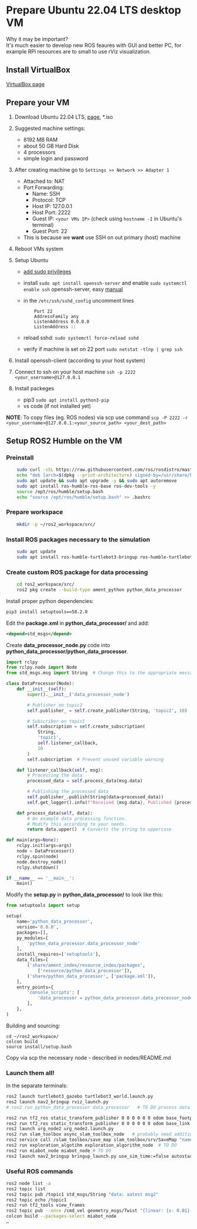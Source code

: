 # Prepare Ubuntu 22.04 LTS desktop VM

Why it may be important?\
It's much easier to develop new ROS feaures with GUI and better PC, for example RPi resources are to small to use rViz visualization.

## Install VirtualBox

[VirtualBox page](https://www.virtualbox.org)

## Prepare your VM

1. Download Ubuntu 22.04 LTS, [page](https://releases.ubuntu.com/jammy/), \*.iso
2. Suggested machine settings:
   - 8192 MB RAM
   - about 50 GB Hard Disk
   - 4 processors
   - simple login and password
3. After creating machine go to `Settings >> Network >> Adapter 1`
   - Attached to: NAT
   - Port Forwarding:
     - Name: SSH
     - Protocol: TCP
     - Host IP: 127.0.0.1
     - Host Port: 2222
     - Guest IP: `<your VMs IP>` (check using `hostname -I` in Ubuntu's terminal)
     - Guest Port: 22
   - This is because we **want** use SSH on out primary (host) machine
4. Reboot VMs system
5. Setup Ubuntu

   - [add sudo privileges](https://www.baeldung.com/linux/username-not-in-sudoers-file)
   - install `sudo apt install openssh-server` and enable `sudo systemctl enable ssh` openssh-server, easy [manual](https://www.cyberciti.biz/faq/how-to-install-ssh-on-ubuntu-linux-using-apt-get/)
   - in the `/etc/ssh/sshd_config` uncomment lines

     ```
         Port 22
         AddressFamily any
         ListenAddress 0.0.0.0
         ListenAddress ::
     ```

   - reload sshd: `sudo systemctl force-reload sshd`
   - verify if machine is set on 22 port `sudo netstat -tlnp | grep ssh`

6. Install openssh-client (according to your host system)
7. Connect to ssh on your host machine `ssh -p 2222 <your_username>@127.0.0.1`
8. Install packeges
    - pip3 `sudo apt install python3-pip`
    - vs code (if not installed yet)

__NOTE__: To copy files (eg. ROS nodes) via scp use command `scp -P 2222 -r <your_username>@127.0.0.1:<your_source_path> <your_dest_path>`

## Setup ROS2 Humble on the VM

### Preinstall

```sh
    sudo curl -sSL https://raw.githubusercontent.com/ros/rosdistro/master/ros.key -o /usr/share/keyrings/ros-archive-keyring.gpg
    echo "deb [arch=$(dpkg --print-architecture) signed-by=/usr/share/keyrings/ros-archive-keyring.gpg] http://packages.ros.org/ros2/ubuntu $(. /etc/os-release && echo $UBUNTU_CODENAME) main" | sudo tee /etc/apt/sources.list.d/ros2.list > /dev/null
    sudo apt update && sudo apt upgrade -y && sudo apt autoremove
    sudo apt install ros-humble-ros-base ros-dev-tools -y
    source /opt/ros/humble/setup.bash
    echo "source /opt/ros/humble/setup.bash" >> .bashrc
```

### Prepare workspace

```sh
    mkdir -p ~/ros2_workspace/src/
```

### Install ROS packages necessary to the simulation

```sh
    sudo apt update
    sudo apt install ros-humble-turtlebot3-bringup ros-humble-turtlebot3-description ros-humble-turtlebot3-teleop ros-humble-navigation2 ros-humble-nav2-bringup ros-humble-slam-toolbox ros-humble-cyclonedds-cpp ros-humble-cyclonedds ros-humble-rmw-cyclonedds-cpp ros-humble-turtlebot3* 
```

### Create custom ROS package for data processing

```sh
    cd ros2_workspace/src/
    ros2 pkg create --build-type ament_python python_data_processor
```

Install proper python dependencies:

```sh
pip3 install setuptools==58.2.0
```

Edit the **package.xml** in **python_data_processor/** and add:

```xml
<depend>std_msgs</depend>
```

Create **data_processor_node.py** code into **python_data_processor/python_data_processor**.

```python
import rclpy
from rclpy.node import Node
from std_msgs.msg import String  # Change this to the appropriate message type

class DataProcessor(Node):
    def __init__(self):
        super().__init__('data_processor_node')

        # Publisher on topic2
        self.publisher_ = self.create_publisher(String, 'topic2', 10)

        # Subscriber on topic1
        self.subscription = self.create_subscription(
            String,
            'topic1',
            self.listener_callback,
            10
        )
        self.subscription  # Prevent unused variable warning

    def listener_callback(self, msg):
        # Processing the data
        processed_data = self.process_data(msg.data)

        # Publishing the processed data
        self.publisher_.publish(String(data=processed_data))
        self.get_logger().info(f"Received {msg.data}, Published {processed_data}")

    def process_data(self, data):
        # An example data processing function.
        # Modify this according to your needs.
        return data.upper()  # Converts the string to uppercase

def main(args=None):
    rclpy.init(args=args)
    node = DataProcessor()
    rclpy.spin(node)
    node.destroy_node()
    rclpy.shutdown()

if __name__ == '__main__':
    main()
```

Modify the **setup.py** in **python_data_processor/** to look like this:

```python
from setuptools import setup

setup(
    name='python_data_processor',
    version='0.0.0',
    packages=[],
    py_modules=[
        'python_data_processor.data_processor_node'
    ],
    install_requires=['setuptools'],
    data_files=[
        ('share/ament_index/resource_index/packages',
            ['resource/python_data_processor']),
        ('share/python_data_processor', ['package.xml']),
    ],
    entry_points={
        'console_scripts': [
            'data_processor = python_data_processor.data_processor_node:main'
        ],
    },
)
```

Building and sourcing:

```
cd ~/ros2_workspace/
colcon build
source install/setup.bash
```

Copy via scp the necessary node - described in nodes/README.md

### Launch them all!

In the separate terminals:

```sh
ros2 launch turtlebot3_gazebo turtlebot3_world.launch.py
ros2 launch nav2_bringup rviz_launch.py
# ros2 run python_data_processor data_processor   # TO DO process data from nav2_wayland_follower and send directly to miabot

ros2 run tf2_ros static_transform_publisher 0 0 0 0 0 0 odom base_footprint
ros2 run tf2_ros static_transform_publisher 0 0 0 0 0 0 odom base_link
ros2 launch urg_node2 urg_node2.launch.py
ros2 run slam_toolbox async_slam_toolbox_node   # probably need additional configuration to make sure that it will create scnas only with actual odometry
ros2 service call /slam_toolbox/save_map slam_toolbox/srv/SaveMap "name: {data: 'path_to_non_yet_existing_new_map'}"
ros2 run exploration_algotihm exploration_algorithm_node  # TO DO 
ros2 run miabot_node miabot_node # TO DO
ros2 launch nav2_bringup bringup_launch.py use_sim_time:=false autostart:=true map:=path_to_created_before_new_map.yaml # [component_container_isolated-1] [WARN] [1701377183.193325359] [amcl]: AMCL cannot publish a pose or update the transform. Please set the initial pose...
```

### Useful ROS commands

```sh
ros2 node list -a
ros2 topic list
ros2 topic pub /topic1 std_msgs/String "data: aatest msg2"
ros2 topic echo /topic1
ros2 run tf2_tools view_frames
ros2 topic pub --once /cmd_vel geometry_msgs/Twist "{linear: {x: 0.01}, angular: {z: 0.0}}"
colcon build --packages-select miabot_node
…
```
